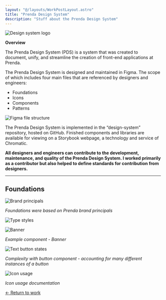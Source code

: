 ```yaml
---
layout: "@/layouts/WorkPostLayout.astro"
title: "Prenda Design System"
description: "Stuff about the Prenda Design System"
---
```


![Design system logo](https://res.craft.do/user/full/6d5aec0c-f6e6-7dbd-27c9-cc314efee476/doc/DEAE60C6-5C87-49B3-A537-E32EDCB54AA2/DBA4A5B9-19A6-41FA-B27F-362C6D89348A_2/uXBJBarWke3l3htw9ZUGJHODPyE3fyCRetIeVvgFHNgz/Prenda%20design%20system%20logo.png)

**Overview**

The Prenda Design System (PDS) is a system that was created to document, unify, and streamline the creation of front-end applications at Prenda.

The Prenda Design System is designed and maintained in Figma. The scope of which includes four main files that are referenced by designers and engineers:


- Foundations
- Icons
- Components
- Patterns

![Figma file structure](https://res.craft.do/user/full/6d5aec0c-f6e6-7dbd-27c9-cc314efee476/doc/DEAE60C6-5C87-49B3-A537-E32EDCB54AA2/03FA6063-4A68-4B50-A44B-9AD1790F8354_2/qLnwa7sf16Z2C2vqOxrcXgh0HiShAuxNTWuQWlrYEYEz/Image.png)

The Prenda Design System is implemented in the “design-system” repository, hosted on GitHub. Finished components and libraries are available for viewing on a Storybook webpage, a technology and service of Chromatic.

**All designers and engineers can contribute to the development, maintenance, and quality of the Prenda Design System. I worked primarily as a contributor but also helped to define standards for contribution from designers.**

----

## Foundations


![Brand principals](https://res.craft.do/user/full/6d5aec0c-f6e6-7dbd-27c9-cc314efee476/doc/DEAE60C6-5C87-49B3-A537-E32EDCB54AA2/9A837569-4A94-4993-B850-D2A25350B556_2/B43vj06RUJx4fR5yx5mY1fbad3sdRCfAv6G2IzGLOaMz/Brand%20principals.png)

*Foundations were based on Prenda brand principals*

![Type styles](https://res.craft.do/user/full/6d5aec0c-f6e6-7dbd-27c9-cc314efee476/doc/DEAE60C6-5C87-49B3-A537-E32EDCB54AA2/504F332A-B028-4B15-8DE4-AB44C99FE2C8_2/xJZvoVYnG9yorPkKQxYzZcJ6UF8sdh7NYjWSzx6mWtoz/Font%20styles.png)


![Banner](https://res.craft.do/user/full/6d5aec0c-f6e6-7dbd-27c9-cc314efee476/doc/DEAE60C6-5C87-49B3-A537-E32EDCB54AA2/2B1C312F-B420-45D3-936D-98DB9A1F4629_2/leXzzIU11yHHS1PTrBKK6xWxMS27ItxuiA8ly1ErKYcz/Banner%20example.png)

*Example component - Banner*

![Text button states](https://res.craft.do/user/full/6d5aec0c-f6e6-7dbd-27c9-cc314efee476/doc/DEAE60C6-5C87-49B3-A537-E32EDCB54AA2/69A52179-9625-4A9C-B536-169A5DC236AA_2/KNmik1OI0YSxN17XzNhbrlhZGgzh4RWpcAFxvDGEe1kz/Text%20button%20variations.png)

*Complexity with button component - accounting for many different instances of a button*

![Icon usage](https://res.craft.do/user/full/6d5aec0c-f6e6-7dbd-27c9-cc314efee476/doc/DEAE60C6-5C87-49B3-A537-E32EDCB54AA2/44BB5226-7F60-40AC-A277-B05979491776_2/osInbla8XZ8hMKuCKXfl8pZ3Yl2Qe2JA3SbhLJHaFzsz/Icon%20usage.png)

*Icon usage documentation*

[← Return to work](https://alecdanz.github.io/work/)
